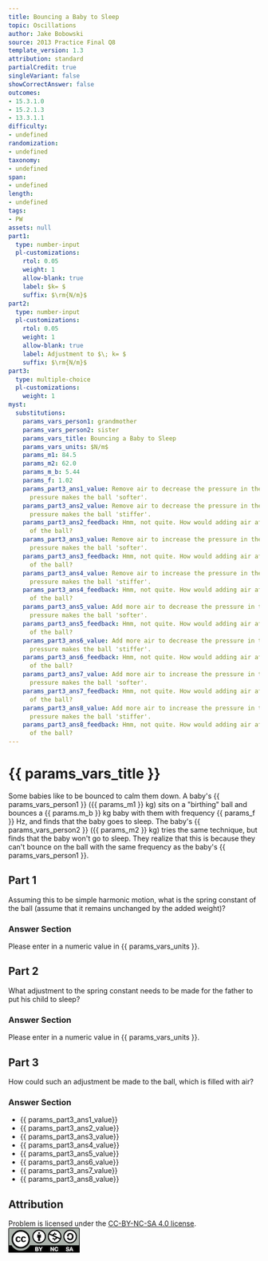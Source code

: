 ```yaml
---
title: Bouncing a Baby to Sleep
topic: Oscillations
author: Jake Bobowski
source: 2013 Practice Final Q8
template_version: 1.3
attribution: standard
partialCredit: true
singleVariant: false
showCorrectAnswer: false
outcomes:
- 15.3.1.0
- 15.2.1.3
- 13.3.1.1
difficulty:
- undefined
randomization:
- undefined
taxonomy:
- undefined
span:
- undefined
length:
- undefined
tags:
- PW
assets: null
part1:
  type: number-input
  pl-customizations:
    rtol: 0.05
    weight: 1
    allow-blank: true
    label: $k= $
    suffix: $\rm{N/m}$
part2:
  type: number-input
  pl-customizations:
    rtol: 0.05
    weight: 1
    allow-blank: true
    label: Adjustment to $\; k= $
    suffix: $\rm{N/m}$
part3:
  type: multiple-choice
  pl-customizations:
    weight: 1
myst:
  substitutions:
    params_vars_person1: grandmother
    params_vars_person2: sister
    params_vars_title: Bouncing a Baby to Sleep
    params_vars_units: $N/m$
    params_m1: 84.5
    params_m2: 62.0
    params_m_b: 5.44
    params_f: 1.02
    params_part3_ans1_value: Remove air to decrease the pressure in the ball. Decreased
      pressure makes the ball 'softer'.
    params_part3_ans2_value: Remove air to decrease the pressure in the ball. Decreased
      pressure makes the ball 'stiffer'.
    params_part3_ans2_feedback: Hmm, not quite. How would adding air affect pressure
      of the ball?
    params_part3_ans3_value: Remove air to increase the pressure in the ball. Increased
      pressure makes the ball 'softer'.
    params_part3_ans3_feedback: Hmm, not quite. How would adding air affect pressure
      of the ball?
    params_part3_ans4_value: Remove air to increase the pressure in the ball. Increased
      pressure makes the ball 'stiffer'.
    params_part3_ans4_feedback: Hmm, not quite. How would adding air affect pressure
      of the ball?
    params_part3_ans5_value: Add more air to decrease the pressure in the ball. Decreased
      pressure makes the ball 'softer'.
    params_part3_ans5_feedback: Hmm, not quite. How would adding air affect pressure
      of the ball?
    params_part3_ans6_value: Add more air to decrease the pressure in the ball. Decreased
      pressure makes the ball 'stiffer'.
    params_part3_ans6_feedback: Hmm, not quite. How would adding air affect pressure
      of the ball?
    params_part3_ans7_value: Add more air to increase the pressure in the ball. Increased
      pressure makes the ball 'softer'.
    params_part3_ans7_feedback: Hmm, not quite. How would adding air affect pressure
      of the ball?
    params_part3_ans8_value: Add more air to increase the pressure in the ball. Increased
      pressure makes the ball 'stiffer'.
    params_part3_ans8_feedback: Hmm, not quite. How would adding air affect pressure
      of the ball?
---
```

# {{ params_vars_title }}
Some  babies  like  to  be  bounced  to  calm  them  down.   A  baby's  {{ params_vars_person1 }} ({{ params_m1 }} kg) sits on a "birthing" ball and bounces a {{ params.m_b }} kg baby with them with frequency {{ params_f }} Hz, and finds that the baby goes to sleep.  The baby's {{ params_vars_person2 }} ({{ params_m2 }} kg) tries the same technique, but finds that the baby won't go to sleep.  They realize that this is because they can't bounce on the ball with the same frequency as the baby's {{ params_vars_person1 }}.

## Part 1

Assuming this to be simple harmonic motion, what is the spring constant of the ball (assume that it remains unchanged by the added weight)?

### Answer Section

Please enter in a numeric value in {{ params_vars_units }}.

## Part 2

What adjustment to the spring constant needs to be made for the father to put his child to sleep?

### Answer Section

Please enter in a numeric value in {{ params_vars_units }}.

## Part 3

How could such an adjustment be made to the ball, which is filled with air?

### Answer Section

- {{ params_part3_ans1_value}}
- {{ params_part3_ans2_value}}
- {{ params_part3_ans3_value}}
- {{ params_part3_ans4_value}}
- {{ params_part3_ans5_value}}
- {{ params_part3_ans6_value}}
- {{ params_part3_ans7_value}}
- {{ params_part3_ans8_value}}

## Attribution

Problem is licensed under the [CC-BY-NC-SA 4.0 license](https://creativecommons.org/licenses/by-nc-sa/4.0/).<br> ![The Creative Commons 4.0 license requiring attribution-BY, non-commercial-NC, and share-alike-SA license.](https://raw.githubusercontent.com/firasm/bits/master/by-nc-sa.png)